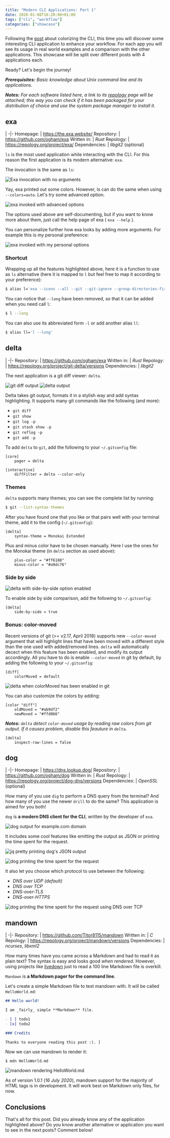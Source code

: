 ```yaml
---
title: "Modern CLI Applications: Part 1"
date: 2020-01-08T16:20:00+01:00
tags: ["cli", "workflow"]
categories: ["showcase"]
---
```


Following the [post](/blog/colorize-your-cli/) about colorizing the CLI,
this time you will discover some interesting CLI application to enhance your
workflow. For each app you will see its usage in real world examples and
a comparison with the other applications. This showcase will be split over
different posts with 4 applications each.

Ready? Let's begin the journey!

***Prerequisites:*** _Basic knowledge about Unix command line and its
applications_.

***Notes:*** _For each software listed here, a link to its
[repology](https://repology.org) page will be attached; this way you can
check if it has been packaged for your distribution of choice and use the
system package manager to install it_.

## exa

|
-|-
Homepage: | https://the.exa.website/
Repository: | https://github.com/ogham/exa
Written in: | _Rust_
Repology: | https://repology.org/project/exa/
Dependencies: | _libgit2_ (optional)

`ls` is the most used application while interacting with the CLI. For this
reason the first application is its modern alternative: `exa`.

The invocation is the same as `ls`:

![](/img/modern-cli-applications-1/exa-1.png "Exa invocation with no arguments")

Yay, exa printed out some colors. However, ls can do the same when using
`--colors=auto`. Let's try some advanced option.

![](/img/modern-cli-applications-1/exa-2.png
        "exa invoked with advanced options")

The options used above are self-documenting, but if you want to know more about
them, just call the help page of exa ( `exa --help` ).

You can personalize further how exa looks by adding more arguments.
For example this is my personal preference:

![](/img/modern-cli-applications-1/exa-3.png
        "exa invoked with my personal options")

### Shortcut

Wrapping up all the features highlighted above, here it is a function to use
as `ls` alternative (here it is mapped to `l` but feel free to map it
according to your preference):

```bash
$ alias l='exa --icons --all --git --git-ignore --group-directories-first'
```

You can notice that `--long` have been removed, so that it can be added when you need call `l`:

```bash
$ l --long
```

You can also use its abbreviated form `-l` or add another alias `ll`:

```bash
$ alias ll='l --long'
```

## delta

|
-|-
Repository: | https://github.com/ogham/exa
Written in: | _Rust_
Repology: | https://repology.org/project/git-delta/versions
Dependencies: | _libgit2_

The next application is a git diff viewer: `delta`.

![](/img/modern-cli-applications-1/delta-1.png
        "git diff output")
![](/img/modern-cli-applications-1/delta-2.png
        "delta output")

Delta takes git output, formats it in a stylish way and add syntax
highlighting. It supports many git commands like the following (and more):

- `git diff`
- `git show`
- `git log -p`
- `git stash show -p`
- `git reflog -p`
- `git add -p`

To add `delta` to `git`, add the following to your `~/.gitconfig` file:

```
[core]
    pager = delta

[interactive]
    diffFilter = delta --color-only
```

### Themes

`delta` supports many themes; you can see the complete list by running:

```bash
$ git --list-syntax-themes
```

After you have found one that you like or that pairs well with your terminal
theme, add it to the config (`~/.gitconfig`):

```
[delta]
    syntax-theme = Monokai Extended
```

Plus and minus color have to be chosen manually. Here I use the ones for
the Monokai theme (in `delta` section as used above):

```
    plus-color = "#ff6188"
    minus-color = "#a9dc76"
```

### Side by side

![](/img/modern-cli-applications-1/delta-3.png
        "delta with side-by-side option enabled")

To enable side by side comparison, add the following to `~/.gitconfig`:

```
[delta]
    side-by-side = true
```

### Bonus: color-moved

Recent versions of git (>= v2.17, April 2018) supports new `--color-moved`
argument that will highlight lines that have been moved with a different
style than the one used with added/removed lines. `delta` will automatically
decect when this feature has been enabled, and modify its output accordingly.
All you have to do is enable `--color-moved` in git by default, by adding the
following to your `~/.gitconfig`:

```
[diff]
    colorMoved = default
```

![](/img/modern-cli-applications-1/delta-4.png
        "delta when colorMoved has been enabled in git")

You can also customize the colors by adding:

```
[color "diff"]
    oldMoved = "#ab9df2"
    newMoved = "#ffd866"
```

***Notes:*** _`delta` detect `color-moved` usage by reading raw colors from
git output. If it causes problem, disable this feauture in `delta`_.

```
[delta]
    inspect-raw-lines = false
```

## dog

|
-|-
Homepage: | https://dns.lookup.dog/
Repository: | https://github.com/ogham/dog
Written in: | _Rust_
Repology: | https://repology.org/project/dog-dns/versions
Dependencies: | _OpenSSL_ (optional)

How many of you use `dig` to perform a DNS query from the terminal? And how
many of you use the newer `drill` to do the same? This application is aimed
for you both!

`dog` is **a modern DNS client for the CLI**, written by the developer of `exa`.

![](/img/modern-cli-applications-1/dog-1.png
        "dog output for example.com domain")

It includes some cool features like emitting the output as JSON or printing
the time spent for the request.

![](/img/modern-cli-applications-1/dog-2.png
        "jq pretty printing dog's JSON output")

![](/img/modern-cli-applications-1/dog-3.png
        "dog printing the time spent for the request")

It also let you choose which protocol to use between the following:

- _DNS over UDP (default)_
- _DNS over TCP_
- _DNS-over-TLS_
- _DNS-over-HTTPS_

![](/img/modern-cli-applications-1/dog-4.png
        "dog printing the time spent for the request using DNS over TCP")

## mandown

|
-|-
Repository: | https://github.com/Titor8115/mandown
Written in: | _C_
Repology: | https://repology.org/project/mandown/versions
Dependencies: | _ncurses_, _libxml2_

How many times have you came across a Markdown and had to read it as plain text?
The syntax is easy and looks good _when rendered_. However, using projects like
[livedown] just to read a 100 line Markdown file is overkill.

[livedown]: https://github.com/shime/livedown

`Mandown` is **a Markdown pager for the command line**.

Let's create a simple Markdown file to test mandown with. It will be called
`HelloWorld.md`:

```md
## Hello world!

I am _fairly_ simple **Markdown** file.

- [ ] todo1
- [x] todo2

### Credits

Thanks to everyone reading this post :). ]
```

Now we can use mandown to render it:

```
$ mdn HelloWorld.md
```

![](/img/modern-cli-applications-1/mandown-1.png
        "mandown rendering HelloWorld.md")

As of version 1.0.1 (_16 July 2020_), mandown support for the majority of
HTML tags is in development. It will work best on Markdown only files, for now.

## Conclusions

That's all for this post. Did you already know any of the application
highlighted above? Do you know another alternative or application you want
to see in the next posts? Comment below!

